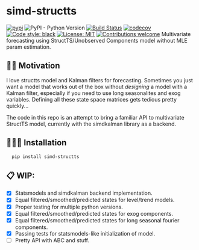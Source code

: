 # simd-structts
[![pypi](https://img.shields.io/pypi/v/simd-structts)](https://pypi.org/project/simd-structts/)
![PyPI - Python Version](https://img.shields.io/pypi/pyversions/simd-structts)
[![Build Status](https://travis-ci.org/vshulyak/simd-structts.svg?branch=master)](https://travis-ci.org/vshulyak/simd-structts)
[![codecov](https://codecov.io/github/vshulyak/simd-structts/branch/master/graph/badge.svg)](https://codecov.io/github/vshulyak/simd-structts)
[![Code style: black](https://img.shields.io/badge/code%20style-black-000000.svg)](https://github.com/psf/black)
[![License: MIT](https://img.shields.io/github/license/vshulyak/simd_structts)](https://github.com/vshulyak/simd-structts/blob/master/LICENSE)
[![Contributions welcome](https://img.shields.io/badge/contributions-welcome-brightgreen.svg?style=flat)](https://github.com/vshulyak/simd-structts/issues)
Multivariate forecasting using StructTS/Unobserved Components model without MLE param estimation.

## 🤦🏾‍ Motivation

I love structts model and Kalman filters for forecasting. Sometimes you just want a model that works out of the box
without *designing* a model with a Kalman filter, especially if you need to use long seasonalites and exog variables.
Defining all these state space matrices gets tedious pretty quickly...

The code in this repo is an attempt to bring a familiar API to multivariate StructTS model, currently with the simdkalman library as a backend.

## 👩🏾‍🚀 Installation

      pip install simd-structts


## 📋 WIP:
- [x] Statsmodels and simdkalman backend implementation.
- [x] Equal filtered/smoothed/predicted states for level/trend models.
- [x] Proper testing for multiple python versions.
- [x] Equal filtered/smoothed/predicted states for exog components.
- [x] Equal filtered/smoothed/predicted states for long seasonal fourier components.
- [x] Passing tests for statsmodels-like initialization of model.
- [ ] Pretty API with ABC and stuff.
